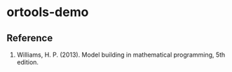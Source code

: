 # ortools-demo

## Reference

 1. Williams, H. P. (2013). Model building in mathematical programming, 5th edition.